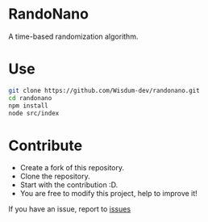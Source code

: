# RandoNano

A time-based randomization algorithm.

# Use

```bash
git clone https://github.com/Wisdum-dev/randonano.git
cd randonano
npm install
node src/index
```
# Contribute

- Create a fork of this repository.
- Clone the repository.
- Start with the contribution :D.
- You are free to modify this project, help to improve it!

If you have an issue, report to <a href="https://github.com/Wisdum-dev/randonano/issues">issues</a>
